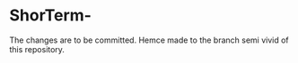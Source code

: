 # ShorTerm-
The changes are to be committed. Hemce made to the branch semi vivid of this repository.
